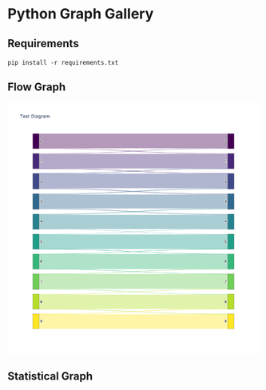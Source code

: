 # Python Graph Gallery

## Requirements

```shell
pip install -r requirements.txt
```

## Flow Graph

![sankey_diagrame](notebooks/figures/sankey_diagram_example.png)

## Statistical Graph

